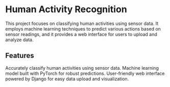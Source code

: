 # Human Activity Recognition
This project focuses on classifying human activities using sensor data. It employs machine learning techniques to predict various actions based on sensor readings, and it provides a web interface for users to upload and analyze data.

## Features
Accurately classify human activities using sensor data.
Machine learning model built with PyTorch for robust predictions.
User-friendly web interface powered by Django for easy data upload and visualization.
